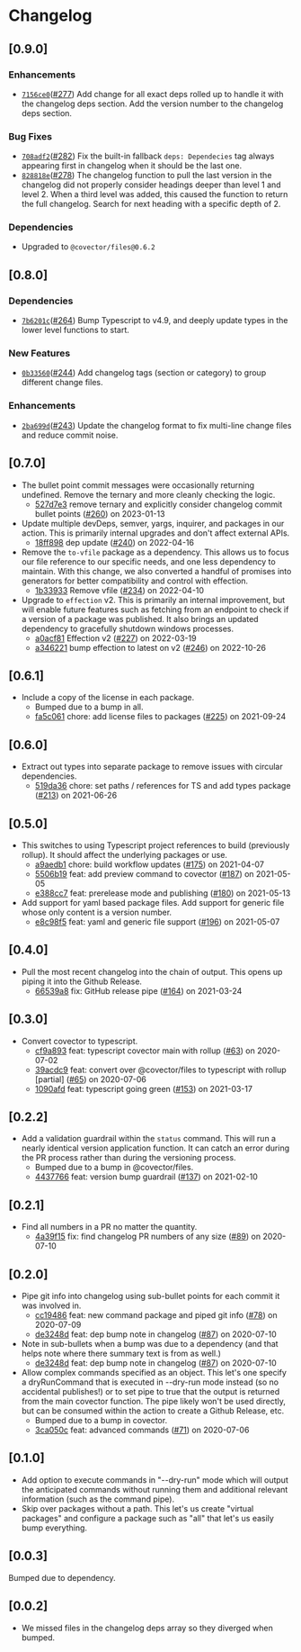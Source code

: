 # Changelog

## \[0.9.0]

### Enhancements

- [`7156ce0`](https://www.github.com/jbolda/covector/commit/7156ce0f6e45a852461ca24a4bc8b808419777a4)([#277](https://www.github.com/jbolda/covector/pull/277)) Add change for all exact deps rolled up to handle it with the changelog deps section. Add the version number to the changelog deps section.

### Bug Fixes

- [`708adf2`](https://www.github.com/jbolda/covector/commit/708adf2a60e7e4ac428d4c026fc89dc4dfe2e5a2)([#282](https://www.github.com/jbolda/covector/pull/282)) Fix the built-in fallback `deps: Dependecies` tag always appearing first in changelog when it should be the last one.
- [`828818e`](https://www.github.com/jbolda/covector/commit/828818eecf14c638ef9c74e3d243c02b8162d485)([#278](https://www.github.com/jbolda/covector/pull/278)) The changelog function to pull the last version in the changelog did not properly consider headings deeper than level 1 and level 2. When a third level was added, this caused the function to return the full changelog. Search for next heading with a specific depth of 2.

### Dependencies

- Upgraded to `@covector/files@0.6.2`

## \[0.8.0]

### Dependencies

- [`7b6201c`](https://www.github.com/jbolda/covector/commit/7b6201c2e7e0d9120610a2a882c0b4523f4ab6dc)([#264](https://www.github.com/jbolda/covector/pull/264)) Bump Typescript to v4.9, and deeply update types in the lower level functions to start.

### New Features

- [`0b33560`](https://www.github.com/jbolda/covector/commit/0b335606a4998f94ad88006ccc6cf0e7cb2538b1)([#244](https://www.github.com/jbolda/covector/pull/244)) Add changelog tags (section or category) to group different change files.

### Enhancements

- [`2ba699d`](https://www.github.com/jbolda/covector/commit/2ba699d8759d9526563a9665568c2779269ae7a5)([#243](https://www.github.com/jbolda/covector/pull/243)) Update the changelog format to fix multi-line change files and reduce commit noise.

## \[0.7.0]

- The bullet point commit messages were occasionally returning undefined. Remove the ternary and more cleanly checking the logic.
  - [527d7e3](https://www.github.com/jbolda/covector/commit/527d7e39e68bd9bee24b8eb2d7369e326bc58c7b) remove ternary and explicitly consider changelog commit bullet points ([#260](https://www.github.com/jbolda/covector/pull/260)) on 2023-01-13
- Update multiple devDeps, semver, yargs, inquirer, and packages in our action. This is primarily internal upgrades and don't affect external APIs.
  - [18ff898](https://www.github.com/jbolda/covector/commit/18ff898a64a0f3677c55d994d22177189700204a) dep update ([#240](https://www.github.com/jbolda/covector/pull/240)) on 2022-04-16
- Remove the `to-vfile` package as a dependency. This allows us to focus our file reference to our specific needs, and one less dependency to maintain. With this change, we also converted a handful of promises into generators for better compatibility and control with effection.
  - [1b33933](https://www.github.com/jbolda/covector/commit/1b33933be25094900f647527a82ddba0a08778fe) Remove vfile ([#234](https://www.github.com/jbolda/covector/pull/234)) on 2022-04-10
- Upgrade to `effection` v2. This is primarily an internal improvement, but will enable future features such as fetching from an endpoint to check if a version of a package was published. It also brings an updated dependency to gracefully shutdown windows processes.
  - [a0acf81](https://www.github.com/jbolda/covector/commit/a0acf81b2235ac142233d9c0e416d5e07af3cbb3) Effection v2 ([#227](https://www.github.com/jbolda/covector/pull/227)) on 2022-03-19
  - [a346221](https://www.github.com/jbolda/covector/commit/a346221102075e647693851fd1019d66641f8014) bump effection to latest on v2 ([#246](https://www.github.com/jbolda/covector/pull/246)) on 2022-10-26

## \[0.6.1]

- Include a copy of the license in each package.
  - Bumped due to a bump in all.
  - [fa5c061](https://www.github.com/jbolda/covector/commit/fa5c061830d181ae9a52b183441890a25e07946a) chore: add license files to packages ([#225](https://www.github.com/jbolda/covector/pull/225)) on 2021-09-24

## \[0.6.0]

- Extract out types into separate package to remove issues with circular dependencies.
  - [519da36](https://www.github.com/jbolda/covector/commit/519da362eff5628901a1f640120d39dd8234fdda) chore: set paths / references for TS and add types package ([#213](https://www.github.com/jbolda/covector/pull/213)) on 2021-06-26

## \[0.5.0]

- This switches to using Typescript project references to build (previously rollup). It should affect the underlying packages or use.
  - [a9aedb1](https://www.github.com/jbolda/covector/commit/a9aedb1d5de01972b0576cc339788397e6ad829f) chore: build workflow updates ([#175](https://www.github.com/jbolda/covector/pull/175)) on 2021-04-07
  - [5506b19](https://www.github.com/jbolda/covector/commit/5506b195e176ecec1c49af83cac0f8c490ba845e) feat: add preview command to covector ([#187](https://www.github.com/jbolda/covector/pull/187)) on 2021-05-05
  - [e388cc7](https://www.github.com/jbolda/covector/commit/e388cc7ee98080e33744898737635711f3f30987) feat: prerelease mode and publishing ([#180](https://www.github.com/jbolda/covector/pull/180)) on 2021-05-13
- Add support for yaml based package files. Add support for generic file whose only content is a version number.
  - [e8c98f5](https://www.github.com/jbolda/covector/commit/e8c98f5c627e172f56c11d17022f198ca3cb9883) feat: yaml and generic file support ([#196](https://www.github.com/jbolda/covector/pull/196)) on 2021-05-07

## \[0.4.0]

- Pull the most recent changelog into the chain of output. This opens up piping it into the Github Release.
  - [66539a8](https://www.github.com/jbolda/covector/commit/66539a800365ccfb28f95291b066e77114863382) fix: GitHub release pipe ([#164](https://www.github.com/jbolda/covector/pull/164)) on 2021-03-24

## \[0.3.0]

- Convert covector to typescript.
  - [cf9a893](https://www.github.com/jbolda/covector/commit/cf9a8935f244bd47b5614368865cc724f65e8980) feat: typescript covector main with rollup ([#63](https://www.github.com/jbolda/covector/pull/63)) on 2020-07-02
  - [39acdc9](https://www.github.com/jbolda/covector/commit/39acdc9edc1e2fa7e0dcffa38e658810a9b8756e) feat: convert over @covector/files to typescript with rollup \[partial] ([#65](https://www.github.com/jbolda/covector/pull/65)) on 2020-07-06
  - [1090afd](https://www.github.com/jbolda/covector/commit/1090afd46e8a7a2c2cfe9d571be744b79ded86a1) feat: typescript going green ([#153](https://www.github.com/jbolda/covector/pull/153)) on 2021-03-17

## \[0.2.2]

- Add a validation guardrail within the `status` command. This will run a nearly identical version application function. It can catch an error during the PR process rather than during the versioning process.
  - Bumped due to a bump in @covector/files.
  - [4437766](https://www.github.com/jbolda/covector/commit/44377667fe7c64207bc84140fb4954b23dc4424f) feat: version bump guardrail ([#137](https://www.github.com/jbolda/covector/pull/137)) on 2021-02-10

## \[0.2.1]

- Find all numbers in a PR no matter the quantity.
  - [4a39f15](https://www.github.com/jbolda/covector/commit/4a39f15b3b774ce171b3fa917db8f47d19823874) fix: find changelog PR numbers of any size ([#89](https://www.github.com/jbolda/covector/pull/89)) on 2020-07-10

## \[0.2.0]

- Pipe git info into changelog using sub-bullet points for each commit it was involved in.
  - [cc19486](https://www.github.com/jbolda/covector/commit/cc19486f86b78aec2c719e5dd17a2d72cbc8d450) feat: new command package and piped git info ([#78](https://www.github.com/jbolda/covector/pull/78)) on 2020-07-09
  - [de3248d](https://www.github.com/jbolda/covector/commit/de3248dfd70146392ff65e7065c2125daf527728) feat: dep bump note in changelog ([#87](https://www.github.com/jbolda/covector/pull/87)) on 2020-07-10
- Note in sub-bullets when a bump was due to a dependency (and that helps note where there summary text is from as well.)
  - [de3248d](https://www.github.com/jbolda/covector/commit/de3248dfd70146392ff65e7065c2125daf527728) feat: dep bump note in changelog ([#87](https://www.github.com/jbolda/covector/pull/87)) on 2020-07-10
- Allow complex commands specified as an object. This let's one specify a dryRunCommand that is executed in --dry-run mode instead (so no accidental publishes!) or to set pipe to true that the output is returned from the main covector function. The pipe likely won't be used directly, but can be consumed within the action to create a Github Release, etc.
  - Bumped due to a bump in covector.
  - [3ca050c](https://www.github.com/jbolda/covector/commit/3ca050c2c51821d229209e18391535c266b6b200) feat: advanced commands ([#71](https://www.github.com/jbolda/covector/pull/71)) on 2020-07-06

## \[0.1.0]

- Add option to execute commands in "--dry-run" mode which will output the anticipated commands without running them and additional relevant information (such as the command pipe).
- Skip over packages without a path. This let's us create "virtual packages" and configure a package such as "all" that let's us easily bump everything.

## \[0.0.3]

Bumped due to dependency.

## \[0.0.2]

- We missed files in the changelog deps array so they diverged when bumped.
